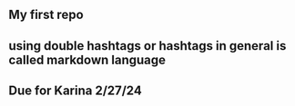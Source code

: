 ## My first repo

## using double hashtags or hashtags in general is called markdown language

## Due for Karina 2/27/24
